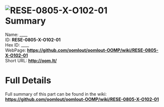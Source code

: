 
![RESE-0805-X-O102-01](https://github.com/oomlout/oomlout-OOMP/blob/master/parts/RESE-0805-X-O102-01/RESE-0805-X-O102-01_420.jpg)   
Summary
=================
  
Name: ____    
ID: __RESE-0805-X-O102-01__   
Hex ID: ____   
WebPage: __https://github.com/oomlout/oomlout-OOMP/wiki/RESE-0805-X-O102-01__   
Short URL: __http://oom.lt/__   

Full Details
==========================
Full summary of this part can be found in the wiki:   
__https://github.com/oomlout/oomlout-OOMP/wiki/RESE-0805-X-O102-01__    

